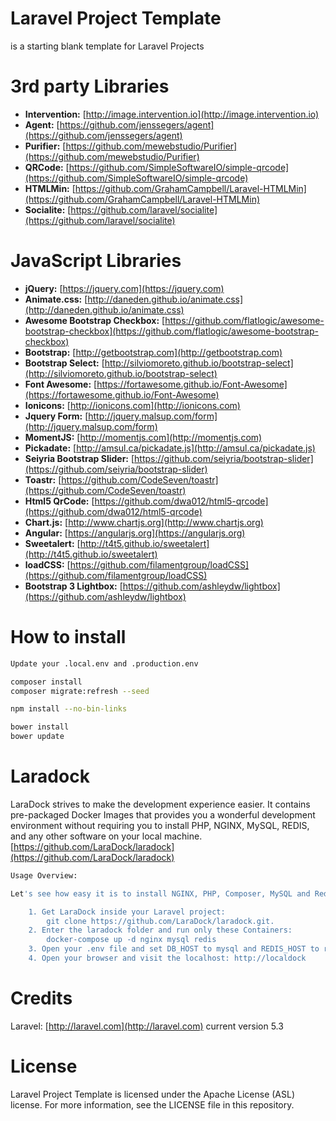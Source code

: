 # Laravel Project Template
is a starting blank template for Laravel Projects

# 3rd party Libraries
* **Intervention:** [http://image.intervention.io](http://image.intervention.io)
* **Agent:** [https://github.com/jenssegers/agent](https://github.com/jenssegers/agent)
* **Purifier:** [https://github.com/mewebstudio/Purifier](https://github.com/mewebstudio/Purifier)
* **QRCode:** [https://github.com/SimpleSoftwareIO/simple-qrcode](https://github.com/SimpleSoftwareIO/simple-qrcode)
* **HTMLMin:** [https://github.com/GrahamCampbell/Laravel-HTMLMin](https://github.com/GrahamCampbell/Laravel-HTMLMin)
* **Socialite:** [https://github.com/laravel/socialite](https://github.com/laravel/socialite)

# JavaScript Libraries
* **jQuery:** [https://jquery.com](https://jquery.com)
* **Animate.css:** [http://daneden.github.io/animate.css](http://daneden.github.io/animate.css)
* **Awesome Bootstrap Checkbox:** [https://github.com/flatlogic/awesome-bootstrap-checkbox](https://github.com/flatlogic/awesome-bootstrap-checkbox)
* **Bootstrap:** [http://getbootstrap.com](http://getbootstrap.com)
* **Bootstrap Select:** [http://silviomoreto.github.io/bootstrap-select](http://silviomoreto.github.io/bootstrap-select)
* **Font Awesome:** [https://fortawesome.github.io/Font-Awesome](https://fortawesome.github.io/Font-Awesome)
* **Ionicons:** [http://ionicons.com](http://ionicons.com)
* **Jquery Form:** [http://jquery.malsup.com/form](http://jquery.malsup.com/form)
* **MomentJS:** [http://momentjs.com](http://momentjs.com)
* **Pickadate:** [http://amsul.ca/pickadate.js](http://amsul.ca/pickadate.js)
* **Seiyria Bootstrap Slider:** [https://github.com/seiyria/bootstrap-slider](https://github.com/seiyria/bootstrap-slider)
* **Toastr:** [https://github.com/CodeSeven/toastr](https://github.com/CodeSeven/toastr)
* **Html5 QrCode:** [https://github.com/dwa012/html5-qrcode](https://github.com/dwa012/html5-qrcode)
* **Chart.js:** [http://www.chartjs.org](http://www.chartjs.org)
* **Angular:** [https://angularjs.org](https://angularjs.org)
* **Sweetalert:** [http://t4t5.github.io/sweetalert](http://t4t5.github.io/sweetalert)
* **loadCSS:** [https://github.com/filamentgroup/loadCSS](https://github.com/filamentgroup/loadCSS)
* **Bootstrap 3 Lightbox:** [https://github.com/ashleydw/lightbox](https://github.com/ashleydw/lightbox)

# How to install
```sh
Update your .local.env and .production.env

composer install
composer migrate:refresh --seed

npm install --no-bin-links

bower install
bower update
```

# Laradock
LaraDock strives to make the development experience easier. It contains pre-packaged Docker Images that provides you a wonderful development environment without requiring you to install PHP, NGINX, MySQL, REDIS, and any other software on your local machine. [https://github.com/LaraDock/laradock](https://github.com/LaraDock/laradock) 
```sh
Usage Overview:

Let's see how easy it is to install NGINX, PHP, Composer, MySQL and Redis. Then run Laravel.

    1. Get LaraDock inside your Laravel project: 
        git clone https://github.com/LaraDock/laradock.git.
    2. Enter the laradock folder and run only these Containers: 
        docker-compose up -d nginx mysql redis
    3. Open your .env file and set DB_HOST to mysql and REDIS_HOST to redis.
    4. Open your browser and visit the localhost: http://localdock
```

# Credits
Laravel: [http://laravel.com](http://laravel.com) current version 5.3

# License
Laravel Project Template is licensed under the Apache License (ASL) license. For more information, see the LICENSE file in this repository.
